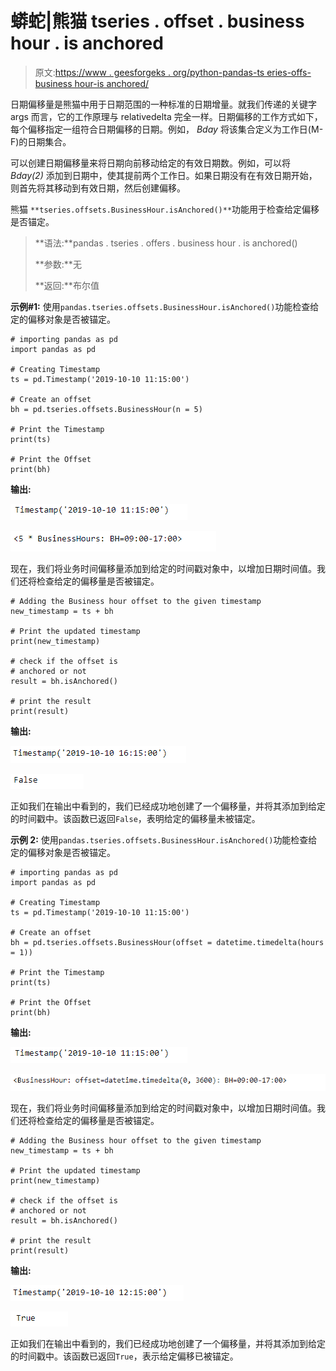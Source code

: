 # 蟒蛇|熊猫 tseries . offset . business hour . is anchored

> 原文:[https://www . geesforgeks . org/python-pandas-ts eries-offs-business hour-is anchored/](https://www.geeksforgeeks.org/python-pandas-tseries-offsets-businesshour-isanchored/)

日期偏移量是熊猫中用于日期范围的一种标准的日期增量。就我们传递的关键字 args 而言，它的工作原理与 relativedelta 完全一样。日期偏移的工作方式如下，每个偏移指定一组符合日期偏移的日期。例如， *Bday* 将该集合定义为工作日(M-F)的日期集合。

可以创建日期偏移量来将日期向前移动给定的有效日期数。例如，可以将 *Bday(2)* 添加到日期中，使其提前两个工作日。如果日期没有在有效日期开始，则首先将其移动到有效日期，然后创建偏移。

熊猫 `**tseries.offsets.BusinessHour.isAnchored()**`功能用于检查给定偏移是否锚定。

> **语法:**pandas . tseries . offers . business hour . is anchored()
> 
> **参数:**无
> 
> **返回:**布尔值

**示例#1:** 使用`pandas.tseries.offsets.BusinessHour.isAnchored()`功能检查给定的偏移对象是否被锚定。

```
# importing pandas as pd
import pandas as pd

# Creating Timestamp
ts = pd.Timestamp('2019-10-10 11:15:00')

# Create an offset
bh = pd.tseries.offsets.BusinessHour(n = 5)

# Print the Timestamp
print(ts)

# Print the Offset
print(bh)
```

**输出:**

![](img/66ac8b5200dfa895a2edc684097e371d.png)

![](img/d0f27a69e6773625bcb85c0632d91b5b.png)

现在，我们将业务时间偏移量添加到给定的时间戳对象中，以增加日期时间值。我们还将检查给定的偏移量是否被锚定。

```
# Adding the Business hour offset to the given timestamp
new_timestamp = ts + bh

# Print the updated timestamp
print(new_timestamp)

# check if the offset is
# anchored or not
result = bh.isAnchored()

# print the result
print(result)
```

**输出:**

![](img/27290375bd8481f42961286c2c109e00.png)

![](img/9bf94be2b11df0383a39a63f1c6a72ec.png)

正如我们在输出中看到的，我们已经成功地创建了一个偏移量，并将其添加到给定的时间戳中。该函数已返回`False`，表明给定的偏移量未被锚定。

**示例 2:** 使用`pandas.tseries.offsets.BusinessHour.isAnchored()`功能检查给定的偏移对象是否被锚定。

```
# importing pandas as pd
import pandas as pd

# Creating Timestamp
ts = pd.Timestamp('2019-10-10 11:15:00')

# Create an offset
bh = pd.tseries.offsets.BusinessHour(offset = datetime.timedelta(hours = 1))

# Print the Timestamp
print(ts)

# Print the Offset
print(bh)
```

**输出:**

![](img/66ac8b5200dfa895a2edc684097e371d.png)

![](img/b097251ce76f0181ec86f3a338a70bf5.png)

现在，我们将业务时间偏移量添加到给定的时间戳对象中，以增加日期时间值。我们还将检查给定的偏移量是否被锚定。

```
# Adding the Business hour offset to the given timestamp
new_timestamp = ts + bh

# Print the updated timestamp
print(new_timestamp)

# check if the offset is
# anchored or not
result = bh.isAnchored()

# print the result
print(result)
```

**输出:**

![](img/0a105bf4193650efe880f10c3ee9441b.png)

![](img/e4e6ce5b98e246784a50a40c9a580fae.png)

正如我们在输出中看到的，我们已经成功地创建了一个偏移量，并将其添加到给定的时间戳中。该函数已返回`True`，表示给定偏移已被锚定。